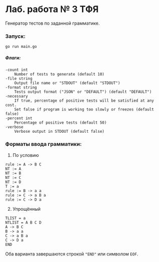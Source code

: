 # Лаб. работа № 3 ТФЯ

Генератор тестов по заданной грамматике.
### Запуск:

```
go run main.go
```

##### Флаги:

```
-count int
    Number of tests to generate (default 10)
-file string
    Output file name or "STDOUT" (default "STDOUT")
-format string
    Tests output format ("JSON" or "DEFAULT") (default "DEFAULT")
-necessary
    If true, percentage of positive tests will be satisfied at any cost.
    Set false if program is working too slowly or freezes (default false)
-percent int
    Percentage of positive tests (default 50)
-verbose
    Verbose output in STDOUT (default false)

```

### Форматы ввода грамматики:

1. По условию

```
rule := A -> B C
NT := A
NT := B
NT := C
NT := D
T := a
rule := B -> a a
rule := C -> a B a
rule := C -> D a
``` 

2. Упрощённый

```
TLIST = a
NTLIST = A B C D
A -> B C
B -> a a
C -> a B a
C -> D a
END
```

Оба варианта завершаются строкой `"END"` или символом `EOF`.